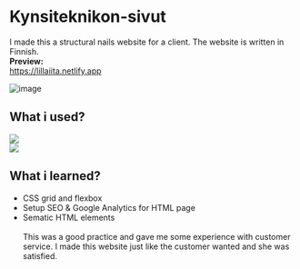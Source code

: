 # Kynsiteknikon-sivut
I made this a structural nails website for a client. The website is written in Finnish. <br>
<b>Preview:</b> <br>
https://lillaiita.netlify.app

![image](https://user-images.githubusercontent.com/90967564/209236304-ad29284b-43bc-4670-a46e-b2022cdff93c.png)

## What i used?
![](https://img.shields.io/badge/HTML5-E34F26?style=for-the-badge&logo=html5&logoColor=white) <br>
![](https://img.shields.io/badge/CSS3-1572B6?style=for-the-badge&logo=css3&logoColor=white)
## What i learned?
- CSS grid and flexbox
- Setup SEO & Google Analytics for HTML page
- Sematic HTML elements <br> <br>
This was a good practice and gave me some experience with customer service. I made this website just like the customer wanted and she was satisfied. 
